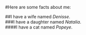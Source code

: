 #Here are some facts about me:<br>

##I have a wife named *Denisse*.<br>
###I have a daughter named *Natalia*.<br>
####I have a cat named *Popeye*.
